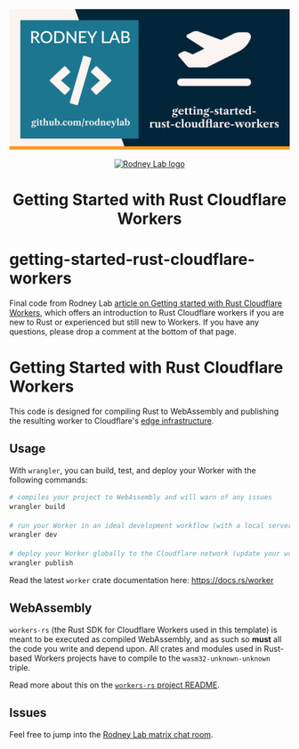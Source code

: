 <img src="../../images/rodneylab-github-getting-started-rust-cloudflare-workers.png" alt="Rodney Lab getting-started-rust-cloudflare-workers Github banner">

<p align="center">
  <a aria-label="Open Rodney Lab site" href="https://rodneylab.com" rel="nofollow noopener noreferrer">
    <img alt="Rodney Lab logo" src="https://rodneylab.com/assets/icon.png" width="60" />
  </a>
</p>
<h1 align="center">
  Getting Started with Rust Cloudflare Workers
</h1>

# getting-started-rust-cloudflare-workers

Final code from Rodney Lab <a aria-label="Open Rodney Lab blog post on getting started with Rust Cloudflare Workers" href="https://rodneylab.com/getting-started-rust-cloudflare-workers/">article on Getting started with Rust Cloudflare Workers</a>, which offers an introduction to Rust Cloudflare workers if you are new to Rust or experienced but still new to Workers. If you have any questions, please drop a comment at the bottom of that page.

# Getting Started with Rust Cloudflare Workers

This code is designed for compiling Rust to WebAssembly and publishing the resulting worker to Cloudflare's [edge infrastructure](https://www.cloudflare.com/network/).

## Usage 

With `wrangler`, you can build, test, and deploy your Worker with the following commands: 

```bash
# compiles your project to WebAssembly and will warn of any issues
wrangler build 

# run your Worker in an ideal development workflow (with a local server, file watcher & more)
wrangler dev

# deploy your Worker globally to the Cloudflare network (update your wrangler.toml file for configuration)
wrangler publish
```

Read the latest `worker` crate documentation here: https://docs.rs/worker

## WebAssembly

`workers-rs` (the Rust SDK for Cloudflare Workers used in this template) is meant to be executed as 
compiled WebAssembly, and as such so **must** all the code you write and depend upon. All crates and
modules used in Rust-based Workers projects have to compile to the `wasm32-unknown-unknown` triple. 

Read more about this on the [`workers-rs` project README](https://github.com/cloudflare/workers-rs).

## Issues

Feel free to jump into the [Rodney Lab matrix chat room](https://matrix.to/#/%23rodney:matrix.org).